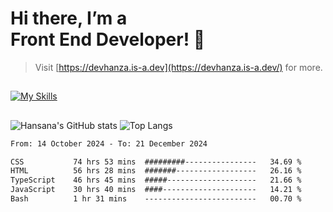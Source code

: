 # Hi there, I’m a<br>Front End Developer! 👋
> Visit [https://devhanza.is-a.dev](https://devhanza.is-a.dev/) for more.

##
[![My Skills](https://skillicons.dev/icons?i=html,css,js,tailwind,sass,bootstrap,ts,angular,nodejs,express,py,wordpress,figma,ps)](https://hansana.is-a.dev)
##
![Hansana's GitHub stats](https://github-readme-stats.vercel.app/api?username=DevHanza\&hide=issues\&show_icons=true&theme=dark)
![Top Langs](https://github-readme-stats.vercel.app/api/top-langs/?username=DevHanza\&layout=compact&theme=dark)

<!--START_SECTION:waka-->

```txt
From: 14 October 2024 - To: 21 December 2024

CSS           74 hrs 53 mins  #########----------------   34.69 %
HTML          56 hrs 28 mins  #######------------------   26.16 %
TypeScript    46 hrs 45 mins  #####--------------------   21.66 %
JavaScript    30 hrs 40 mins  ####---------------------   14.21 %
Bash          1 hr 31 mins    -------------------------   00.70 %
```

<!--END_SECTION:waka-->

